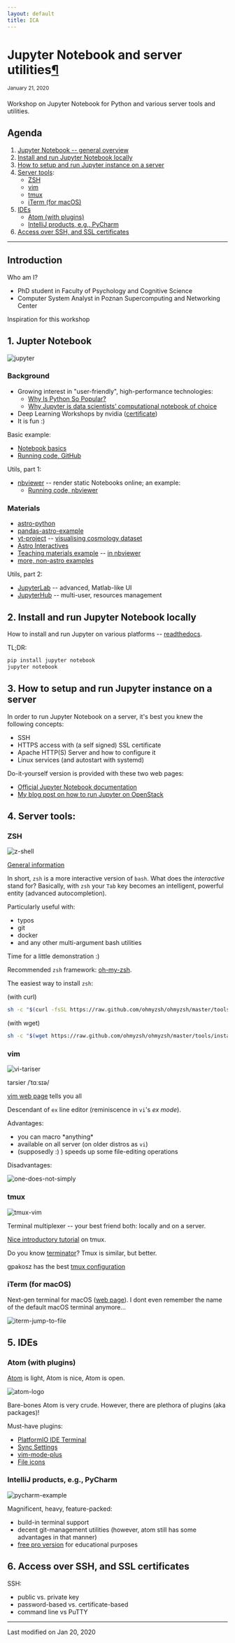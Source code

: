 ```yaml
---
layout: default
title: ICA
---
```


# <a name="jupyter_oa"></a>Jupyter Notebook and server utilities[¶](#jupyter_oa)
<sup>January 21, 2020</sup>
&nbsp;

Workshop on Jupyter Notebook for Python and various server tools and utilities.

## Agenda

1. [Jupyter Notebook -- general overview](#1-jupter-notebook)
2. [Install and run Jupyter Notebook locally](#2-install-and-run-jupyter-notebook-locally)
3. [How to setup and run Jupyter instance on a server](#3-how-to-setup-and-run-jupyter-instance-on-a-server)
4. [Server tools](#4-server-tools):
    * [ZSH](#zsh)
    * [vim](#vim)
    * [tmux](#tmux)
    * [iTerm (for macOS)](#iterm-for-macos)
5. [IDEs](#5-ides)
    * [Atom (with plugins)](#atom-with-plugins)
    * [IntelliJ products, e.g., PyCharm](#intellij-products-eg-pycharm)
6. [Access over SSH, and SSL certificates](#6-access-over-ssh-and-ssl-certificates)

***

## Introduction

Who am I?
  * PhD student in Faculty of Psychology and Cognitive Science
  * Computer System Analyst in Poznan Supercomputing and Networking Center

Inspiration for this workshop

## 1. Jupter Notebook

![jupyter](/images/jupyter.png)

### Background
  * Growing interest in "user-friendly", high-performance technologies:
    * [Why Is Python So Popular?](https://academy.vertabelo.com/blog/why-is-python-so-popular/)
    * [Why Jupyter is data scientists’ computational notebook of choice](https://www.nature.com/articles/d41586-018-07196-1)
  * Deep Learning Workshops by nvidia ([certificate](https://drive.google.com/file/d/1e9Tc0INWAevvCUDOcJ_kPPc24qrlC3ak/view?usp=sharing))
  * It is fun :)

Basic example:
  * [Notebook basics](https://github.com/jupyter/notebook/blob/master/docs/source/examples/Notebook/Notebook%20Basics.ipynb)
  * [Running code, GitHub](https://github.com/jupyter/notebook/blob/master/docs/source/examples/Notebook/Running%20Code.ipynb)

Utils, part 1:
  * [nbviewer](https://nbviewer.jupyter.org/) -- render static Notebooks online; an example:
    * [Running code, nbviewer](https://nbviewer.jupyter.org/github/jupyter/notebook/blob/master/docs/source/examples/Notebook/Running%20Code.ipynb)

### Materials
  * [astro-python](https://github.com/christopherlovell/astro-python/tree/master/Notebooks)
  * [pandas-astro-example](https://github.com/zonca/pandas-astro-example)
  * [yt-project](https://yt-project.org/doc/quickstart/index.html) -- [visualising cosmology dataset](https://yt-project.org/doc/quickstart/simple_visualization.html)
  * [Astro Interactives](https://juancab.github.io/AstroInteractives/)
  * [Teaching materials example](http://www.usm.uni-muenchen.de/people/paech/Astro_Num_Lab/) -- [in nbviewer](https://nbviewer.jupyter.org/urls/owncloud.physik.uni-muenchen.de/index.php/s/UvAjga3BHTFxNYl/download)
  * [more, non-astro examples](https://github.com/mikbuch/hci/blob/master/01_02%20Jupyter%20Notebook.ipynb)
    
Utils, part 2:
  * [JupyterLab](https://jupyterlab.readthedocs.io/en/stable/) -- advanced, Matlab-like UI
  * [JupyterHub](https://jupyter.org/hub) -- multi-user, resources management

## 2. Install and run Jupyter Notebook locally

How to install and run Jupyter on various platforms -- [readthedocs](https://jupyter.readthedocs.io/en/latest/install.html).

TL;DR:
```bash
pip install jupyter notebook
jupyter notebook
```

## 3. How to setup and run Jupyter instance on a server

In order to run Jupyter Notebook on a server, it's best you knew the following concepts:
  * SSH
  * HTTPS access with (a self signed) SSL certificate
  * Apache HTTP(S) Server and how to configure it
  * Linux services (and autostart with systemd)

Do-it-yourself version is provided with these two web pages:
   * [Official Jupyter Notebook documentation](https://jupyter-notebook.readthedocs.io/en/stable/public_server.html)
   * [My blog post on how to run Jupyter on OpenStack](http://localhost:4000/articles/2019/05/22/Jupyter-Notebook-OpenStack.html)

## 4. Server tools:

### ZSH

![z-shell](/images/z-shell.png)

[General information](https://github.com/bilelmoussaoui/flatpak-zsh-completion/blob/master/README.md)

In short, `zsh` is a more interactive version of `bash`. What does the _interactive_ stand for? Basically, with `zsh` your `Tab` key becomes an intelligent, powerful entity (advanced autocompletion).

Particularly useful with:
  * typos
  * git
  * docker
  * and any other multi-argument bash utilities

Time for a little demonstration :)

Recommended `zsh` framework: [oh-my-zsh](https://ohmyz.sh/).

The easiest way to install `zsh`:

(with curl)
```bash
sh -c "$(curl -fsSL https://raw.github.com/ohmyzsh/ohmyzsh/master/tools/install.sh)"
```

(with wget)
```bash
sh -c "$(wget https://raw.github.com/ohmyzsh/ohmyzsh/master/tools/install.sh -O -)"
```

### vim

![vi-tariser](/images/vi-tariser.jpg)

tarsier /ˈtɑːsɪə/

[vim web page](https://www.vim.org/) tells you all

Descendant of `ex` line editor (reminiscence in `vi`'s _ex mode_).

Advantages:

  * you can macro \*anything\*
  * available on all server (on older distros as `vi`)
  * (supposedly :) ) speeds up some file-editing operations

Disadvantages:

![one-does-not-simply](/images/one-does-not-simply.jpeg)

### tmux

![tmux-vim](/images/tmux-vim.gif)

Terminal multiplexer -- your best friend both: locally and on a server.

[Nice introductory tutorial](https://www.hamvocke.com/blog/a-quick-and-easy-guide-to-tmux/) on tmux.

Do you know [terminator](https://terminator-gtk3.readthedocs.io/en/latest/)? Tmux is similar, but better.

gpakosz has the best [tmux configuration](https://github.com/gpakosz/.tmux)

### iTerm (for macOS)

Next-gen terminal for macOS ([web page](https://www.iterm2.com/features.html)). I dont even remember the name of the default macOS terminal anymore...

![iterm-jump-to-file](/images/iterm-jump-to-file.gif)

## 5. IDEs

### Atom (with plugins)

[Atom](https://ide.atom.io/) is light, Atom is nice, Atom is open.

![atom-logo](/images/atom-logo.png)

Bare-bones Atom is very crude. However, there are plethora of plugins (aka packages)!

Must-have plugins:
  * [PlatformIO IDE Terminal](https://atom.io/packages/platformio-ide-terminal)
  * [Sync Settings](https://atom.io/packages/sync-settings)
  * [vim-mode-plus](https://atom.io/packages/vim-mode-plus)
  * [File icons](https://atom.io/packages/file-icons)

### IntelliJ products, e.g., PyCharm

![pycharm-example](/images/pycharm-example.png)

Magnificent, heavy, feature-packed:
  * build-in terminal support
  * decent git-management utilities (however, atom still has some advantages in that manner)
  * [free pro version](https://www.jetbrains.com/student/) for educational purposes

## 6. Access over SSH, and SSL certificates

SSH:
  * public vs. private key
  * password-based vs. certificate-based
  * command line vs PuTTY
  

***

Last modified on Jan 20, 2020
